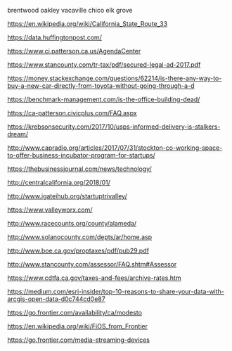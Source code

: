 brentwood 
oakley 
vacaville 
chico 
elk grove

https://en.wikipedia.org/wiki/California_State_Route_33

https://data.huffingtonpost.com/

https://www.ci.patterson.ca.us/AgendaCenter

https://www.stancounty.com/tr-tax/pdf/secured-legal-ad-2017.pdf

https://money.stackexchange.com/questions/62214/is-there-any-way-to-buy-a-new-car-directly-from-toyota-without-going-through-a-d

https://benchmark-management.com/is-the-office-building-dead/

https://ca-patterson.civicplus.com/FAQ.aspx

https://krebsonsecurity.com/2017/10/usps-informed-delivery-is-stalkers-dream/

http://www.capradio.org/articles/2017/07/31/stockton-co-working-space-to-offer-business-incubator-program-for-startups/

https://thebusinessjournal.com/news/technology/

http://centralcalifornia.org/2018/01/

http://www.igateihub.org/startuptrivalley/

https://www.valleyworx.com/

http://www.racecounts.org/county/alameda/

http://www.solanocounty.com/depts/ar/home.asp

http://www.boe.ca.gov/proptaxes/pdf/pub29.pdf

http://www.stancounty.com/assessor/FAQ.shtm#Assessor

https://www.cdtfa.ca.gov/taxes-and-fees/archive-rates.htm

https://medium.com/esri-insider/top-10-reasons-to-share-your-data-with-arcgis-open-data-d0c744cd0e87

https://go.frontier.com/availability/ca/modesto

https://en.wikipedia.org/wiki/FiOS_from_Frontier

https://go.frontier.com/media-streaming-devices
